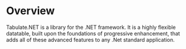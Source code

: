 # Overview
Tabulate.NET is a library for the .NET framework. It is a highly flexible datatable, built upon the foundations of progressive enhancement, that adds all of these advanced features to any .Net standard application.